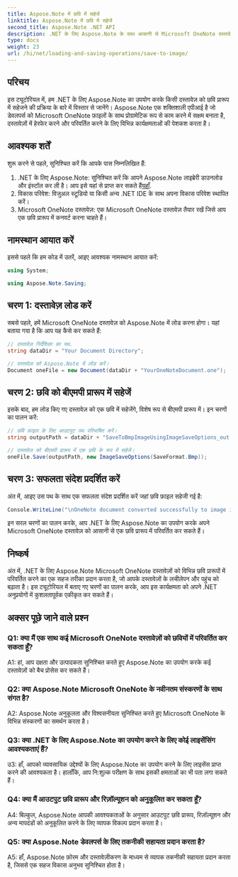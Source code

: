 ```yaml
---
title: Aspose.Note में छवि में सहेजें
linktitle: Aspose.Note में छवि में सहेजें
second_title: Aspose.Note .NET API
description: .NET के लिए Aspose.Note के साथ आसानी से Microsoft OneNote दस्तावेज़ों को BMP में छवि प्रारूप में परिवर्तित करें। निर्बाध एकीकरण, आसान कदम और मजबूत कार्यक्षमता।
type: docs
weight: 23
url: /hi/net/loading-and-saving-operations/save-to-image/
---
```

## परिचय

इस ट्यूटोरियल में, हम .NET के लिए Aspose.Note का उपयोग करके किसी दस्तावेज़ को छवि प्रारूप में सहेजने की प्रक्रिया के बारे में विस्तार से जानेंगे। Aspose.Note एक शक्तिशाली एपीआई है जो डेवलपर्स को Microsoft OneNote फ़ाइलों के साथ प्रोग्रामेटिक रूप से काम करने में सक्षम बनाता है, दस्तावेज़ों में हेरफेर करने और परिवर्तित करने के लिए विभिन्न कार्यक्षमताओं की पेशकश करता है।

## आवश्यक शर्तें

शुरू करने से पहले, सुनिश्चित करें कि आपके पास निम्नलिखित हैं:

1.  .NET के लिए Aspose.Note: सुनिश्चित करें कि आपने Aspose.Note लाइब्रेरी डाउनलोड और इंस्टॉल कर ली है। आप इसे यहां से प्राप्त कर सकते हैं[यहाँ](https://releases.aspose.com/note/net/).
2. विकास परिवेश: विजुअल स्टूडियो या किसी अन्य .NET IDE के साथ अपना विकास परिवेश स्थापित करें।
3. Microsoft OneNote दस्तावेज़: एक Microsoft OneNote दस्तावेज़ तैयार रखें जिसे आप एक छवि प्रारूप में कनवर्ट करना चाहते हैं।

## नामस्थान आयात करें

इससे पहले कि हम कोड में उतरें, आइए आवश्यक नामस्थान आयात करें:

```csharp
using System;

using Aspose.Note.Saving;
```

## चरण 1: दस्तावेज़ लोड करें

सबसे पहले, हमें Microsoft OneNote दस्तावेज़ को Aspose.Note में लोड करना होगा। यहां बताया गया है कि आप यह कैसे कर सकते हैं:

```csharp
// दस्तावेज़ निर्देशिका का पथ.
string dataDir = "Your Document Directory";

// दस्तावेज़ को Aspose.Note में लोड करें।
Document oneFile = new Document(dataDir + "YourOneNoteDocument.one");
```

## चरण 2: छवि को बीएमपी प्रारूप में सहेजें

इसके बाद, हम लोड किए गए दस्तावेज़ को एक छवि में सहेजेंगे, विशेष रूप से बीएमपी प्रारूप में। इन चरणों का पालन करें:

```csharp
// छवि फ़ाइल के लिए आउटपुट पथ परिभाषित करें।
string outputPath = dataDir + "SaveToBmpImageUsingImageSaveOptions_out.bmp";

// दस्तावेज़ को बीएमपी प्रारूप में एक छवि के रूप में सहेजें।
oneFile.Save(outputPath, new ImageSaveOptions(SaveFormat.Bmp));
```

## चरण 3: सफलता संदेश प्रदर्शित करें

अंत में, आइए उस पथ के साथ एक सफलता संदेश प्रदर्शित करें जहां छवि फ़ाइल सहेजी गई है:

```csharp
Console.WriteLine("\nOneNote document converted successfully to image in BMP format.\nFile saved at " + outputPath);
```

इन सरल चरणों का पालन करके, आप .NET के लिए Aspose.Note का उपयोग करके अपने Microsoft OneNote दस्तावेज़ को आसानी से एक छवि प्रारूप में परिवर्तित कर सकते हैं।

## निष्कर्ष

अंत में, .NET के लिए Aspose.Note Microsoft OneNote दस्तावेज़ों को विभिन्न छवि प्रारूपों में परिवर्तित करने का एक सहज तरीका प्रदान करता है, जो आपके दस्तावेज़ों के लचीलेपन और पहुंच को बढ़ाता है। इस ट्यूटोरियल में बताए गए चरणों का पालन करके, आप इस कार्यक्षमता को अपने .NET अनुप्रयोगों में कुशलतापूर्वक एकीकृत कर सकते हैं।

## अक्सर पूछे जाने वाले प्रश्न

### Q1: क्या मैं एक साथ कई Microsoft OneNote दस्तावेज़ों को छवियों में परिवर्तित कर सकता हूँ?

A1: हां, आप दक्षता और उत्पादकता सुनिश्चित करते हुए Aspose.Note का उपयोग करके कई दस्तावेज़ों को बैच प्रोसेस कर सकते हैं।

### Q2: क्या Aspose.Note Microsoft OneNote के नवीनतम संस्करणों के साथ संगत है?

A2: Aspose.Note अनुकूलता और विश्वसनीयता सुनिश्चित करते हुए Microsoft OneNote के विभिन्न संस्करणों का समर्थन करता है।

### Q3: क्या .NET के लिए Aspose.Note का उपयोग करने के लिए कोई लाइसेंसिंग आवश्यकताएं हैं?

उ3: हाँ, आपको व्यावसायिक उद्देश्यों के लिए Aspose.Note का उपयोग करने के लिए लाइसेंस प्राप्त करने की आवश्यकता है। हालाँकि, आप नि:शुल्क परीक्षण के साथ इसकी क्षमताओं का भी पता लगा सकते हैं।

### Q4: क्या मैं आउटपुट छवि प्रारूप और रिज़ॉल्यूशन को अनुकूलित कर सकता हूँ?

A4: बिल्कुल, Aspose.Note आपकी आवश्यकताओं के अनुसार आउटपुट छवि प्रारूप, रिज़ॉल्यूशन और अन्य मापदंडों को अनुकूलित करने के लिए व्यापक विकल्प प्रदान करता है।

### Q5: क्या Aspose.Note डेवलपर्स के लिए तकनीकी सहायता प्रदान करता है?

A5: हाँ, Aspose.Note फ़ोरम और दस्तावेज़ीकरण के माध्यम से व्यापक तकनीकी सहायता प्रदान करता है, जिससे एक सहज विकास अनुभव सुनिश्चित होता है।
